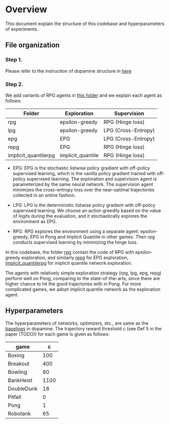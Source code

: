 # Overview

This document explain the structure of this codebase and hyperparameters of experiments. 


## File organization

### Step 1. 
Please refer to the instruction of dopamine structure in [here](https://github.com/KaixiangLin/dopamine/blob/master/docs/README.md#file-organization)

### Step 2. 
We add variants of RPG agents in [this folder](dopamine/dopamine/agents) and we explain each agent as follows:


|  Folder | Exploration  |  Supervision | 
|---|---|---|
| rpg  | epsilon-greedy  |  RPG (Hinge loss) |
| lpg  | epsilon-greedy|  LPG (Cross-Entropy) |
| epg  | EPG   | LPG (Cross-Entropy) |
|repg  | EPG   |  RPG (Hinge loss) |
|implicit_quantilerpg| implicit_quantile  |  RPG (Hinge loss) |


* EPG: EPG is the stochastic listwise policy gradient 
with off-policy supervised learning, which is the vanilla policy gradient trained 
with off-policy supervised learning. The exploration and supervision agent is parameterized 
by the same neural network. The supervision agent minimizes the cross-entropy loss 
over the near-optimal trajectories collected in an online fashion.

* LPG: LPG is the deterministic listwise policy gradient with off-policy supervised learning. 
We choose an action greedily based on the value of logits during the evaluation, and it stochastically 
explores the environment as EPG.

* RPG: RPG explores the environment using a separate agent: epsilon-greedy, EPG in Pong and 
Implicit Quantile in other games. Then rpg conducts supervised
learning by minimizing the hinge loss. 

In this codebase, the folder [rpg](dopamine/dopamine/agents/rpg) 
contain the code of RPG with epsilon-greedy exploration, and similarly [repg](dopamine/dopamine/agents/repg) for EPG exploration, 
[implicit_quantilerpg](dopamine/dopamine/agents/implicit_quantilerpg)
 for implicit quantile network exploration. 

The agents with relatively simple exploration strategy (rpg, lpg, epg, repg) perform well on Pong,
comparing to the state-of-the-arts, since there are higher chance to hit the good trajectories with in Pong. 
For more complicated games, we adopt implicit quantile network as the exploration agent. 

## Hyperparameters
The hyperparameters of networks, optimizers, etc., are same as the [baselines](https://github.com/KaixiangLin/dopamine/tree/master/baselines) in dopamine. 
The trajectory reward threshold c (see Def 5 in the paper (TODO)) for each game is given as follows:

| game  | c  |
|---|---|
|  Boxing | 100  |
|  Breakout | 400  |
|  Bowling | 80  |
|  BankHeist | 1100  |
|  DoubleDunk | 18  |
|  Pitfall | 0  |
|  Pong |  1 |
|  Robotank| 65  |





